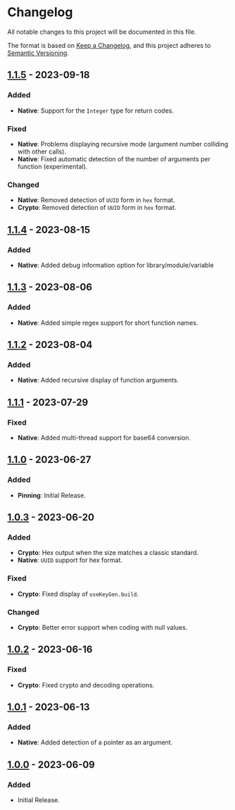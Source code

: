 # Changelog

All notable changes to this project will be documented in this file.

The format is based on [Keep a Changelog](https://keepachangelog.com/en/1.0.0/), and this project adheres
to [Semantic Versioning](https://semver.org/spec/v2.0.0.html).

## [1.1.5] - 2023-09-18

### Added

- **Native**: Support for the `Integer` type for return codes.

### Fixed

- **Native**: Problems displaying recursive mode (argument number colliding with other calls).
- **Native**: Fixed automatic detection of the number of arguments per function (experimental).

### Changed

- **Native**: Removed detection of `UUID` form in `hex` format.
- **Crypto**: Removed detection of `UUID` form in `hex` format.

## [1.1.4] - 2023-08-15

### Added

- **Native**: Added debug information option for library/module/variable

## [1.1.3] - 2023-08-06

### Added

- **Native**: Added simple regex support for short function names.

## [1.1.2] - 2023-08-04

### Added

- **Native**: Added recursive display of function arguments.

## [1.1.1] - 2023-07-29

### Fixed

- **Native**: Added multi-thread support for base64 conversion.

## [1.1.0] - 2023-06-27

### Added

- **Pinning**: Initial Release.

## [1.0.3] - 2023-06-20

### Added

- **Crypto**: Hex output when the size matches a classic standard.
- **Native**: `UUID` support for hex format.

### Fixed

- **Crypto**: Fixed display of `useKeyGen.build`.

### Changed

- **Crypto**: Better error support when coding with null values.

## [1.0.2] - 2023-06-16

### Fixed

- **Crypto**: Fixed crypto and decoding operations.

## [1.0.1] - 2023-06-13

### Added

- **Native**: Added detection of a pointer as an argument.

## [1.0.0] - 2023-06-09

### Added

- Initial Release.

[1.1.5]: https://github.com/hyugogirubato/Frida-CodeShare/releases/tag/v1.1.5
[1.1.4]: https://github.com/hyugogirubato/Frida-CodeShare/releases/tag/v1.1.4
[1.1.3]: https://github.com/hyugogirubato/Frida-CodeShare/releases/tag/v1.1.3
[1.1.2]: https://github.com/hyugogirubato/Frida-CodeShare/releases/tag/v1.1.2
[1.1.1]: https://github.com/hyugogirubato/Frida-CodeShare/releases/tag/v1.1.1
[1.1.0]: https://github.com/hyugogirubato/Frida-CodeShare/releases/tag/v1.1.0
[1.0.3]: https://github.com/hyugogirubato/Frida-CodeShare/releases/tag/v1.0.3
[1.0.2]: https://github.com/hyugogirubato/Frida-CodeShare/releases/tag/v1.0.2
[1.0.1]: https://github.com/hyugogirubato/Frida-CodeShare/releases/tag/v1.0.1
[1.0.0]: https://github.com/hyugogirubato/Frida-CodeShare/releases/tag/v1.0.0
